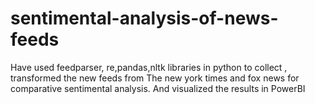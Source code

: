 # sentimental-analysis-of-news-feeds
Have used feedparser, re,pandas,nltk libraries in python to collect , transformed the new feeds from The new york times and fox news for comparative sentimental analysis. And visualized the results in PowerBI
